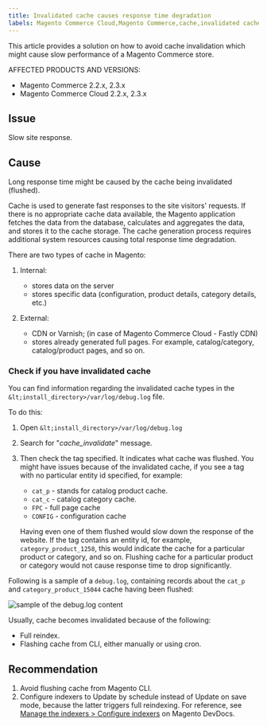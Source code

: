 ```yaml
---
title: Invalidated cache causes response time degradation
labels: Magento Commerce Cloud,Magento Commerce,cache,invalidated cache,slow response,response time,2.3.x,2.2.x,how to
---
```


This article provides a solution on how to avoid cache invalidation which might cause slow performance of a Magento Commerce store.

AFFECTED PRODUCTS AND VERSIONS:

* Magento Commerce 2.2.x, 2.3.x
* Magento Commerce Cloud 2.2.x, 2.3.x

## Issue

Slow site response.

## Cause

Long response time might be caused by the cache being invalidated (flushed). 

Cache is used to generate fast responses to the site visitors' requests. If there is no appropriate cache data available, the Magento application fetches the data from the database, calculates and aggregates the data, and stores it to the cache storage. The cache generation process requires additional system resources causing total response time degradation.

 There are two types of cache in Magento:

1. Internal:
    
    * stores data on the server
    * stores specific data (configuration, product details, category details, etc.)
    
    
    
1. External:
    
    * CDN or Varnish; (in case of Magento Commerce Cloud - Fastly CDN)
    * stores already generated full pages. For example, catalog/category, catalog/product pages, and so on. 
    
    
    

### Check if you have invalidated cache

You can find information regarding the invalidated cache types in the `` &lt;install_directory>/var/log/debug.log `` file.

To do this:

1. Open `` &lt;install_directory>/var/log/debug.log ``
1. Search for "_cache\_invalidate_" message. 
1. Then check the tag specified. It indicates what cache was flushed. You might have issues because of the invalidated cache, if you see a tag with no particular entity id specified, for example:
    
    * `` cat_p `` - stands for catalog product cache.
    * `` cat_c `` - catalog category cache.
    * `` FPC `` - full page cache
    * `` CONFIG `` - configuration cache
    
    
    Having even one of them flushed would slow down the response of the website. If the tag contains an entity id, for example, `` category_product_1258 ``, this would indicate the cache for a particular product or category, and so on. Flushing cache for a particular product or category would not cause response time to drop significantly.

Following is a sample of a `` debug.log ``, containing records about the `` cat_p `` and `` category_product_15044 `` cache having been flushed:

![sample of the debug.log content](https://support.magento.com/hc/article_attachments/360049391072/debug_log_sample.png)

Usually, cache becomes invalidated because of the following: 

* Full reindex.
* Flashing cache from CLI, either manually or using cron.

## Recommendation

1. Avoid flushing cache from Magento CLI. 
1. Configure indexers to Update by schedule instead of Update on save mode, because the latter triggers full reindexing. For reference, see [Manage the indexers > Configure indexers](https://devdocs.magento.com/guides/v2.3/config-guide/cli/config-cli-subcommands-index.html#configure-indexers) on Magento DevDocs.